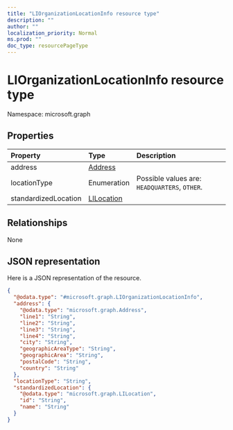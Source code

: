 ```yaml
---
title: "LIOrganizationLocationInfo resource type"
description: ""
author: ""
localization_priority: Normal
ms.prod: ""
doc_type: resourcePageType
---
```


# LIOrganizationLocationInfo resource type


Namespace: microsoft.graph



## Properties
|Property|Type|Description|
|:---|:---|:---|
|address|[Address](../resources/address.md)||
|locationType|Enumeration| Possible values are: `HEADQUARTERS`, `OTHER`.|
|standardizedLocation|[LILocation](../resources/lilocation.md)||

## Relationships
None

## JSON representation
Here is a JSON representation of the resource.
<!-- {
  "blockType": "resource",
  "@odata.type": "microsoft.graph.LIOrganizationLocationInfo"
}
-->
``` json
{
  "@odata.type": "#microsoft.graph.LIOrganizationLocationInfo",
  "address": {
    "@odata.type": "microsoft.graph.Address",
    "line1": "String",
    "line2": "String",
    "line3": "String",
    "line4": "String",
    "city": "String",
    "geographicAreaType": "String",
    "geographicArea": "String",
    "postalCode": "String",
    "country": "String"
  },
  "locationType": "String",
  "standardizedLocation": {
    "@odata.type": "microsoft.graph.LILocation",
    "id": "String",
    "name": "String"
  }
}
```

